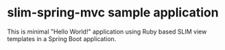 slim-spring-mvc sample application
==================================

This is minimal "Hello World!" application using Ruby based SLIM view templates in a Spring Boot application.
